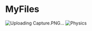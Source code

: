 # MyFiles
![Uploading Capture.PNG…]()
![Physics](https://github.com/Swathi1708/MyFiles/assets/153712903/1c56dc7a-263c-4b6e-a6b1-e17a25af351b)
